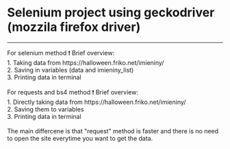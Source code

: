 # Selenium project using geckodriver (mozzila firefox driver) 
<hr>
For selenium method ❗
Brief overview:  </br>
1. Taking data from https://halloween.friko.net/imieniny/  </br>
2. Saving in variables (data and imieniny_list)  </br>
3. Printing data in terminal  </br>
</br>
For requests and bs4 method ❗
Brief overview:  </br>
1. Directly taking data from https://halloween.friko.net/imieniny/  </br>
2. Saving them to variables  </br>
3. Printing data in terminal  </br>
</br>
The main differcene is that "request" method is faster and there is no need to open the site everytime you want to get the data.



